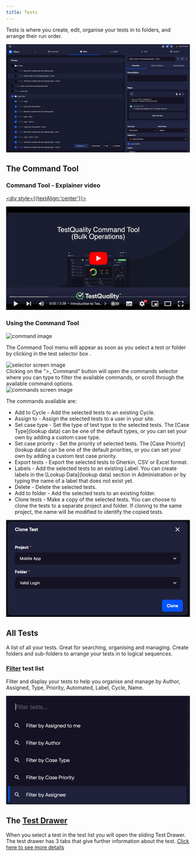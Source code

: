 ```yaml
---
title: Tests
---
```


Tests is where you create, edit, organise your tests in to folders, and arrange their run order. 

![img_26.png](img/img_26.png)


## The Command Tool

### Command Tool - Explainer video


<a href="https://www.youtube.com/watch?v=VOtRxU47PO8"> <div style={{textAlign:'center'}}>

![image](img/img_68.png)

</div></a>


### Using the Command Tool

<div class="img-with-text">
    <img src="\img\Screens\multi_command.png" alt="command image" width="400"  class="center"/>
    <p></p> 
</div>



The Command Tool menu will appear as soon as you select a test or folder by clicking in the test selector box .


<div class="img-with-text">
    <img src="\img\Screens\selector.png" alt="selector screen image" width="300" /></div> 
Clicking on the ">_ Command" button will open the commands selector where you can type to filter the available commands, or scroll through the available command options.
<div class="img-with-text">
    <img src="\img\Screens\commands.png" alt="commands screen image" width="400"  class="center"/>
    <p></p> 
</div> 
The commands available are:

- Add to Cycle - Add the selected tests to an existing Cycle. 
- Assign to - Assign the selected tests to a user in your site. 
- Set case type - Set the type of test type to the selected tests. The [Case Type](lookup data) can be one of the default types, or you can set your own by adding a custom case type.  
- Set case priority - Set the priority of selected tests. The [Case Priority](lookup data) can be one of the default priorities, or you can set your own by adding a custom test case priority.
- Export tests - Export the selected tests to Gherkin, CSV or Excel format.
- Labels - Add the selected tests to an existing Label. You can create labels in the [Lookup Data](lookup data) section in Administration or by typing the name of a label that does not exist yet.
- Delete - Delete the selected tests.
- Add to folder - Add the selected tests to an existing folder.
- Clone tests - Make a copy of the selected tests. You can choose to clone the tests to a separate project and folder. If cloning to the same project, the name will be modified to identify the copied tests.

![img_3.png](img_3.png)


## All Tests
A list of all your tests. Great for searching, organising and managing.
Create folders and sub-folders to arrange your tests in to logical sequences.

### [Filter](filtering) test list
Filter and display your tests to help you organise and manage by Author, Assigned, Type, Priority, Automated, Label, Cycle, Name.

![img_12.png](img/img_12.png)


## The [Test Drawer](test_drawer)
When you select a test in the test list you will open the sliding Test Drawer.
The test drawer has 3 tabs that give further information about the test.
 [Click here to see more details](test_drawer)
